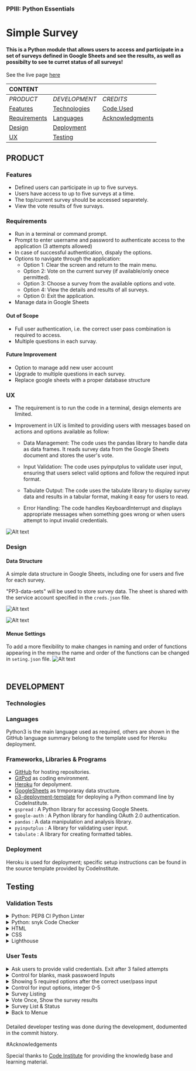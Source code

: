 
### PPIII: Python Essentials
# Simple Survey

#### This is a Python module that allows users to access and participate in a set of surveys defined in Google Sheets and see the results, as well as possibilty to see te curret status of all surveys!
See the live page [here](https://nb1355pp3.herokuapp.com/)

|**CONTENT**                  |                              |               |
| :---------------------------| :----------------------------| :-------------|
|*PRODUCT*                    |*DEVELOPMENT*                 |*CREDITS*      |
|[Features](#features)        |[Technologies](#technologies) |[Code Used](#code-used)|
|[Requirements](#requirements) |[Languages](#languages)       | [Acknowledgments](#acknowledgments)|
|[Design](#design)            |[Deployment](#deployment)
|[UX](#ux)                    |[Testing](#testing)|


## PRODUCT


### Features

* Defined users can participate in up to five surveys.
* Users have access to up to five surveys at a time.
* The top/current survey should be accessed separetely.
* View the vote results of five survays. 

### Requirements

* Run in a terminal or command prompt.
*  Prompt to enter username and password to authenticate access to the application (3 attempts allowed)
* In case of successful authentication, dispaly the options.
* Options to navigate through the application:
    - Option 1: Clear the screen and return to the main menu.
    - Option 2: Vote on the current survey (if available/only onece permitted).
    - Option 3: Choose a survey from the available options and vote.
    - Option 4: View the details and results of all surveys.
    - Option 0: Exit the application.
* Manage data in Google Sheets

#### Out of Scope
  - Full user authentication, i.e. the correct user pass combination is required to access.
  - Multiple questions in each survay.
#### Future Improvement
  - Option to manage add new user account
  - Upgrade to multiple questions in each survey.
  - Replace google sheets with a proper database structure


### UX
* The requirement is to run the code in a terminal, design elements are limited.
* Improvement in UX is limited to providing users with messages based on actions and options available as follow:

  - Data Management: The code uses the pandas library to handle data as data frames. It reads survey data from the Google Sheets document and stores the user's vote.

  - Input Validation: The code uses pyinputplus to validate user input, ensuring that users select valid options and follow the required input format.

  - Tabulate Output: The code uses the tabulate library to display survey data and results in a tabular format, making it easy for users to read.

  - Error Handling: The code handles KeyboardInterrupt and displays appropriate messages when something goes wrong or when users attempt to input invalid credentials.

![Alt text](_docs/screenshots/docUX.jpg)
### Design 
#### Data Structure
A simple data structure in Google Sheets, including one for users and five for each survey. 

"PP3-data-sets" will be used to store survey data. The sheet is shared with the service account specified in the `creds.json` file.


![Alt text](_docs/screenshots/docUsers.jpg)

![Alt text](_docs/screenshots/docSurveys.jpg)

#### Menue Settings
To add a more flexibility to make changes in naming and order of functions appearing in the menu the name and order of the functions can be changed in `seting.json` file.
![Alt text](_docs/screenshots/docSetings.jpg)

## <br> DEVELOPMENT

### Technologies

### Languages
Python3 is the main language used as required, others are shown in the GitHub language summary belong to the template used for Heroku deployment. 

### Frameworks, Libraries & Programs
- [GitHub](https://github.com/) for hosting repositories.
- [GitPod](https://www.gitpod.io/) as coding environment.
- [Heroku](https://www.heroku.com/) for depolyment.
- [GoogleSheets](https://docs.google.com/spreadsheets/d/1qk_3zw3pQ4fQajFxBfsYQQoSYu33s69l2VDi7di3k6U/edit?usp=sharing) as trmporaray data structure.
- [p3-deployment-template](https://github.com/Code-Institute-Org/p3-template) for deploying a Python command line by CodeInstitute.
- `gspread` : A Python library for accessing Google Sheets.
- `google-auth` : A Python library for handling OAuth 2.0 authentication.
- `pandas` : A data manipulation and analysis library.
- `pyinputplus` : A library for validating user input.
- `tabulate` : A library for creating formatted tables.

### Deployment
Heroku is used for deployment; specific setup instructions can be found in the source template provided by CodeInstitute.

## Testing

### Validation Tests

<details><summary>Python: PEP8 CI Python Linter</summary>
<img src="_docs/screenshots/testLinter.jpg"></details>

<details><summary>Python: snyk Code Checker</summary>
<img src="_docs/screenshots/testSnyk.jpg"></details>

<details><summary>HTML</summary>
<img src="_docs/screenshots/testHtml.jpg"></details>

<details><summary>CSS</summary>
<img src="_docs/screenshots/testCss.jpg"></details>

<details><summary>Lighthouse</summary>
<img src="_docs/screenshots/testLighthouse.jpg"></details>

### User Tests

<details><summary>Ask users to provide valid credentials. Exit after 3 failed attempts</summary>
User's credentials are verified against the data in the "users" worksheet of the Google Sheets document <img src="_docs/screenshots/test01LogInFalse.jpg">
</details>

<details><summary>Control for blanks, mask passwoerd Inputs</summary>
<img src="_docs/screenshots/test03BlankMask.jpg">
</details>

<details><summary>Showing 5 required options after the correct user/pass input</summary>
<img src="_docs/screenshots/test02LogInTrue.jpg">
</details>

<details><summary>Control for input options, integer 0-5</summary>
<img src="_docs/screenshots/test05OptionControl.jpg">
</details>

<details><summary>Survey Listing</summary> Retrieves a list of available surveys from the Google  Sheets document. It displays the survey ID, question, status, and whether the user has already voted for each survey.
<img src="_docs/screenshots/test04SurveyList.jpg">
<img src="_docs/screenshots/test06SurveyGet.jpg">
</details>

<details><summary>Vote Once, Show the survey results</summary>
After voting, the code displays the survey results, including the question and the current distribution of votes.
<img src="_docs/screenshots/test07VoteOnce.jpg"></details>

<details><summary>Survey List & Status</summary>
<img src="_docs/screenshots/test08ListStat.jpg"></details>

<details><summary>Back to Menue</summary>
The main menu is available after any option runs except after 0/Exit. Option 1/Clear is available to clear the screen and go back to the menu.
 <img src="_docs/screenshots/test09OptionsRun.jpg"></details>

###
Detailed developer testing was done during the development, dodumented in the commit history.

#Acknowledgements

Special thanks to [Code Institute](https://learn.codeinstitute.net/dashboard) for providing the knowledg base and learning material.
